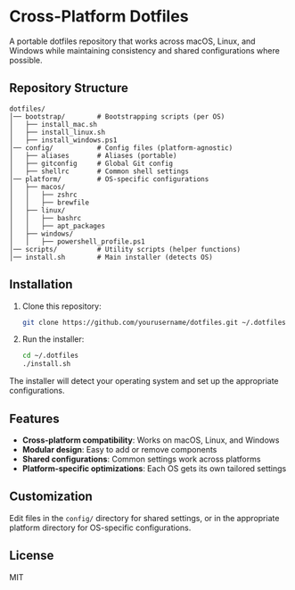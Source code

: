 # Cross-Platform Dotfiles

A portable dotfiles repository that works across macOS, Linux, and Windows while maintaining consistency and shared configurations where possible.

## Repository Structure

```
dotfiles/
│── bootstrap/        # Bootstrapping scripts (per OS)
│   ├── install_mac.sh
│   ├── install_linux.sh
│   ├── install_windows.ps1
│── config/           # Config files (platform-agnostic)
│   ├── aliases       # Aliases (portable)
│   ├── gitconfig     # Global Git config
│   ├── shellrc       # Common shell settings
│── platform/         # OS-specific configurations
│   ├── macos/
│   │   ├── zshrc
│   │   ├── brewfile
│   ├── linux/
│   │   ├── bashrc
│   │   ├── apt_packages
│   ├── windows/
│   │   ├── powershell_profile.ps1
│── scripts/          # Utility scripts (helper functions)
│── install.sh        # Main installer (detects OS)
```

## Installation

1. Clone this repository:
   ```bash
   git clone https://github.com/yourusername/dotfiles.git ~/.dotfiles
   ```

2. Run the installer:
   ```bash
   cd ~/.dotfiles
   ./install.sh
   ```

The installer will detect your operating system and set up the appropriate configurations.

## Features

- **Cross-platform compatibility**: Works on macOS, Linux, and Windows
- **Modular design**: Easy to add or remove components
- **Shared configurations**: Common settings work across platforms
- **Platform-specific optimizations**: Each OS gets its own tailored settings

## Customization

Edit files in the `config/` directory for shared settings, or in the appropriate platform directory for OS-specific configurations.

## License

MIT 
